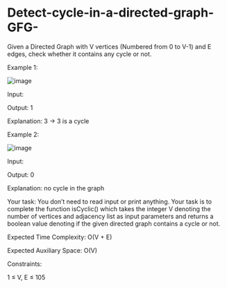 # Detect-cycle-in-a-directed-graph-GFG-

Given a Directed Graph with V vertices (Numbered from 0 to V-1) and E edges, check whether it contains any cycle or not.



Example 1:

![image](https://user-images.githubusercontent.com/63790684/130025289-d5d9848a-da28-412c-891e-3fd14d897707.png)


Input:



Output: 1


Explanation: 3 -> 3 is a cycle



Example 2:

![image](https://user-images.githubusercontent.com/63790684/130025298-3173902e-c461-44ea-92fa-5d6ff2dd7433.png)


Input:


Output: 0


Explanation: no cycle in the graph



Your task:
You don’t need to read input or print anything. Your task is to complete the function isCyclic() which takes the integer V denoting the number of vertices and adjacency list as input parameters and returns a boolean value denoting if the given directed graph contains a cycle or not.



Expected Time Complexity: O(V + E)


Expected Auxiliary Space: O(V)


Constraints:


1 ≤ V, E ≤ 105

